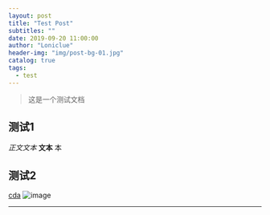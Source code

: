 ```yaml
---
layout: post
title: "Test Post"
subtitles: ""
date: 2019-09-20 11:00:00
author: "Loniclue"
header-img: "img/post-bg-01.jpg"
catalog: true
tags: 
  - test
---
```


> 这是一个测试文档

## 测试1

*正文文本* **文本** 本

## 测试2

[cda](https://ykkskl.top)
![image](/blog/img/home-bg-o.jpg)

---
